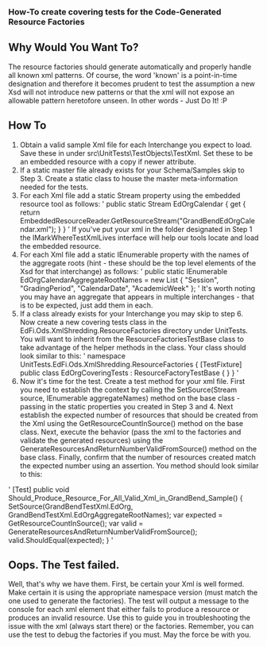 ﻿### How-To create covering tests for the Code-Generated Resource Factories

## Why Would You Want To?
The resource factories should generate automatically and properly handle all known xml patterns.
Of course, the word 'known' is a point-in-time designation and therefore it becomes prudent to 
test the assumption a new Xsd will not introduce new patterns or that the xml will not expose an 
allowable pattern heretofore unseen.  In other words - Just Do It!  :P

## How To
1. Obtain a valid sample Xml file for each Interchange you expect to load.  Save these in under src\UnitTests\TestObjects\TestXml.
Set these to be an embedded resource with a copy if newer attribute.
2. If a static master file already exists for your Schema/Samples skip to Step 3.  Create a static 
class to house the master meta-information needed for the tests.
3. For each Xml file add a static Stream property using the embedded resource tool as follows:
'
        public static Stream EdOrgCalendar 
        {
            get
            {
                return EmbeddedResourceReader.GetResourceStream<IMarkWhereTestXmlLives>("GrandBendEdOrgCalendar.xml");
            }
        }
'
If you've put your xml in the folder designated in Step 1 the IMarkWhereTestXmlLives interface will 
help our tools locate and load the embedded resource.
4. For each Xml file add a static IEnumerable<string> property with the names of the aggregate roots (hint - these should
be the top level elements of the Xsd for that interchange) as follows:
'
        public static IEnumerable<string> EdOrgCalendarAggregateRootNames = new List<string>
        {
            "Session",
            "GradingPeriod",
            "CalendarDate",
            "AcademicWeek"
        };
'
It's worth noting you may have an aggregate that appears in multiple interchanges - that is to be expected, just add them in each.
5. If a class already exists for your Interchange you may skip to step 6.  Now create a new covering tests class in the 
EdFi.Ods.XmlShredding.ResourceFactories directory under UnitTests.  You will want to inherit from the ResourceFactoriesTestBase 
class to take advantage of the helper methods in the class.  Your class should look similar to this:
'
namespace UnitTests.EdFi.Ods.XmlShredding.ResourceFactories
{
    [TestFixture]
    public class EdOrgCoveringTests : ResourceFactoryTestBase
    {
    }
}
'
6. Now it's time for the test.  Create a test method for your xml file.  First you need to establish the context by 
calling the SetSource(Stream source, IEnumerable<string> aggregateNames) method on the base class - passing in the
static properties you created in Step 3 and 4.  Next establish the expected number of resources that should be 
created from the Xml using the GetResourceCountInSource() method on the base class.  Next, execute the behavior 
(pass the xml to the factories and validate the generated resources) using the GenerateResourcesAndReturnNumberValidFromSource()
 method on the base class.  Finally, confirm that the number of resources created match the expected number using
 an assertion.  You method should look similar to this:

'        [Test]
        public void Should_Produce_Resource_For_All_Valid_Xml_in_GrandBend_Sample()
        {
            SetSource(GrandBendTestXml.EdOrg, GrandBendTestXml.EdOrgAggregateRootNames);
            var expected = GetResourceCountInSource();
            var valid = GenerateResourcesAndReturnNumberValidFromSource();
            valid.ShouldEqual(expected);
        }
'

## Oops.  The Test failed.
Well, that's why we have them.  First, be certain your Xml is well formed.  Make certain it is using the appropriate 
namespace version (must match the one used to generate the factories).  The test will output a message to the console 
for each xml element that either fails to produce a resource or produces an invalid resource.  Use this to guide you 
in troubleshooting the issue with the xml (always start there) or the factories.  Remember, you can use the test to 
debug the factories if you must.  May the force be with you.